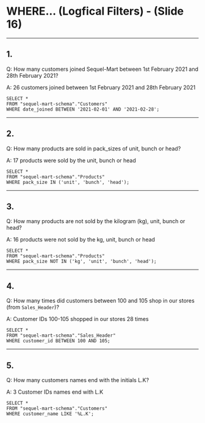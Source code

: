 # WHERE... (Logfical Filters) - (Slide 16)

---

## 1.
Q: How many customers joined Sequel-Mart between 1st February 2021 and 28th February 2021?

A: 26 customers joined between 1st February 2021 and 28th February 2021
```
SELECT *
FROM "sequel-mart-schema"."Customers"
WHERE date_joined BETWEEN '2021-02-01' AND '2021-02-28';
```
---

## 2.
Q: How many products are sold in pack_sizes of unit, bunch or head?

A: 17 products were sold by the unit, bunch or head
```
SELECT *
FROM "sequel-mart-schema"."Products"
WHERE pack_size IN ('unit', 'bunch', 'head');
```
---

## 3.
Q: How many products are not sold by the kilogram (kg), unit, bunch or head?

A: 16 products were not sold by the kg, unit, bunch or head
```
SELECT *
FROM "sequel-mart-schema"."Products"
WHERE pack_size NOT IN ('kg', 'unit', 'bunch', 'head');
```
---

## 4.
Q: How many times did customers between 100 and 105 shop in our stores (from `Sales_Header`)?

A: Customer IDs 100-105 shopped in our stores 28 times
```
SELECT *
FROM "sequel-mart-schema"."Sales_Header"
WHERE customer_id BETWEEN 100 AND 105;
```
---

## 5.
Q: How many customers names end with the initials L.K?

A: 3 Customer IDs names end with L.K
```
SELECT *
FROM "sequel-mart-schema"."Customers"
WHERE customer_name LIKE '%L.K';
```